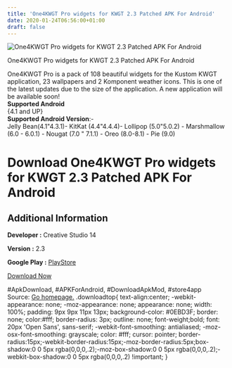 ```yaml
---
title: 'One4KWGT Pro widgets for KWGT 2.3 Patched APK For Android'
date: 2020-01-24T06:56:00+01:00
draft: false
---
```


![One4KWGT Pro widgets for KWGT 2.3 Patched APK For Android](https://i2.wp.com/apkhome.net/wp-content/uploads/2020/01/One4KWGT-Pro-widgets-for-KWGT-2.3-Patched.png "One4KWGT Pro widgets for KWGT 2.3 Patched APK For Android")

  

One4KWGT Pro widgets for KWGT 2.3 Patched APK For Android

One4KWGT Pro is a pack of 108 beautiful widgets for the Kustom KWGT application, 23 wallpapers and 2 Komponent weather icons. This is one of the latest updates due to the size of the application. A new application will be available soon!  
**Supported Android**  
{4.1 and UP}  
**Supported Android Version**:-  
Jelly Bean(4.1"4.3.1)- KitKat (4.4"4.4.4)- Lollipop (5.0"5.0.2) - Marshmallow (6.0 - 6.0.1) - Nougat (7.0 " 7.1.1) - Oreo (8.0-8.1) - Pie (9.0)

Download One4KWGT Pro widgets for KWGT 2.3 Patched APK For Android
==================================================================

Additional Information
----------------------

**Developer :** Creative Studio 14

**Version :** 2.3

**Google Play :** [PlayStore](https://play.google.com/store/apps/details?id=cs14.pixelperfect.kwgtwidget.one4kwgtpro)

  

[Download Now](https://store4app.co/post/one4kwgt-pro-widgets-for-kwgt-2-3-patched-apk-for-android_1579767345)

  
#ApkDownload, #APKForAndroid, #DownloadApkMod, #store4app  
Source: [Go homepage.](https://store4app.co/post/one4kwgt-pro-widgets-for-kwgt-2-3-patched-apk-for-android_1579767345) .downloadtop{ text-align:center; -webkit-appearance: none; -moz-appearance: none; appearance: none; width: 100%; padding: 9px 9px 11px 13px; background-color: #0EBD3F; border: none; color:#fff; border-radius: 3px; outline: none; font-weight;bold; font: 20px 'Open Sans', sans-serif; -webkit-font-smoothing: antialiased; -moz-osx-font-smoothing: grayscale; color: #fff; cursor: pointer; border-radius:15px;-webkit-border-radius:15px;-moz-border-radius:5px;box-shadow:0 0 5px rgba(0,0,0,.2);-moz-box-shadow:0 0 5px rgba(0,0,0,.2);-webkit-box-shadow:0 0 5px rgba(0,0,0,.2) !important; }